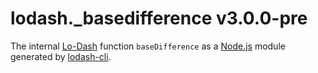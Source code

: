 # lodash._basedifference v3.0.0-pre

The internal [Lo-Dash](https://lodash.com/) function `baseDifference` as a [Node.js](http://nodejs.org/) module generated by [lodash-cli](https://www.npmjs.com/package/lodash-cli).
